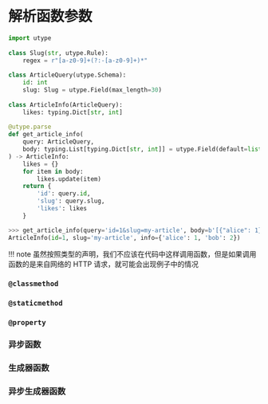 # 解析函数参数

```python
import utype  
  
class Slug(str, utype.Rule):  
    regex = r"[a-z0-9]+(?:-[a-z0-9]+)*"  
  
class ArticleQuery(utype.Schema):  
    id: int  
    slug: Slug = utype.Field(max_length=30)  
  
class ArticleInfo(ArticleQuery):  
    likes: typing.Dict[str, int]  
  
@utype.parse  
def get_article_info(  
    query: ArticleQuery,  
    body: typing.List[typing.Dict[str, int]] = utype.Field(default=list)  
) -> ArticleInfo:  
    likes = {}  
    for item in body:  
        likes.update(item)  
    return {  
        'id': query.id,  
        'slug': query.slug,  
        'likes': likes  
    }

>>> get_article_info(query='id=1&slug=my-article', body=b'[{"alice": 1}, {"bob": 2}]')
ArticleInfo(id=1, slug='my-article', info={'alice': 1, 'bob': 2})
```

!!! note
	虽然按照类型的声明，我们不应该在代码中这样调用函数，但是如果调用函数的是来自网络的 HTTP 请求，就可能会出现例子中的情况


### `@classmethod`


### `@staticmethod`


### `@property`


### 异步函数


### 生成器函数


### 异步生成器函数